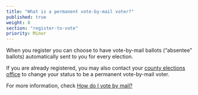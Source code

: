 ```yaml
---
title: "What is a permanent vote-by-mail voter?"
published: true
weight: 8
section: "register-to-vote"
priority: Minor
---
```


When you register you can choose to have vote-by-mail ballots (“absentee” ballots) automatically sent to you for every election.   

If you are already registered, you may also contact your [county elections office](#section-election-office-contact) to change your status to be a permanent vote-by-mail voter.  

For more information, check [How do I vote by mail?](#menu-item-vote-by-mail)
